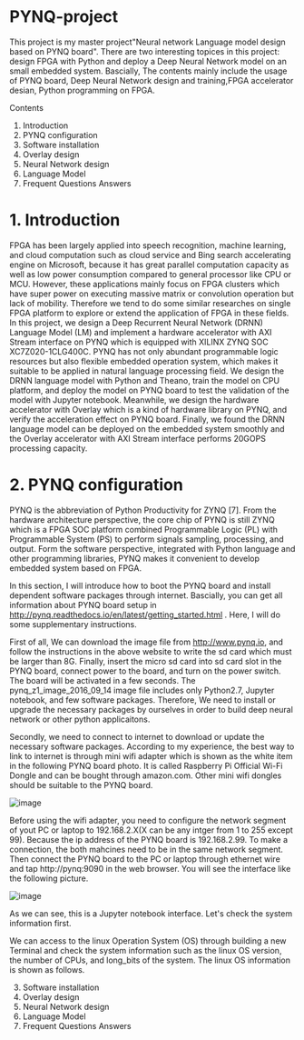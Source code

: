 # PYNQ-project 
This project is my master project"Neural network Language model design based on PYNQ board".
There are two interesting topices in this project: design FPGA with Python and deploy a Deep
Neural Network model on an small embedded system. Bascially, The contents mainly include the 
usage of PYNQ board, Deep Neural Network design and training,FPGA accelerator desian, Python 
programming on FPGA. 


Contents
1. Introduction
2. PYNQ configuration
3. Software installation
4. Overlay design
5. Neural Network design
6. Language Model 
7. Frequent Questions Answers

# 1. Introduction

FPGA has been largely applied into speech recognition, machine learning, and cloud computation such as cloud service and Bing search accelerating engine on Microsoft, because it has great parallel computation capacity as well as low power consumption compared to general processor like CPU or MCU. However, these applications mainly focus on FPGA clusters which have super power on executing massive matrix or convolution operation but lack of mobility. Therefore we tend to do some similar researches on single FPGA platform to explore or extend the application of FPGA in these fields. In this project, we design a Deep Recurrent Neural Network (DRNN) Language Model (LM) and implement a hardware accelerator with AXI Stream interface on PYNQ which is equipped with XILINX ZYNQ SOC XC7Z020-1CLG400C. PYNQ has not only abundant programmable logic resources but also flexible embedded operation system, which makes it suitable to be applied in natural language processing field. We design the DRNN language model with Python and Theano, train the model on CPU platform, and deploy the model on PYNQ board to test the validation of the model with Jupyter notebook. Meanwhile, we design the hardware accelerator with Overlay which is a kind of hardware library on PYNQ, and verify the acceleration effect on PYNQ board. Finally, we found the DRNN language model can be deployed on the embedded system smoothly and the Overlay accelerator with AXI Stream interface performs 20GOPS processing capacity.

# 2. PYNQ configuration

PYNQ is the abbreviation of Python Productivity for ZYNQ [7]. From the hardware architecture perspective, the core chip of PYNQ is still ZYNQ which is a FPGA SOC platform combined Programmable Logic (PL) with Programmable System (PS) to perform signals sampling, processing, and output. Form the software perspective, integrated with Python language and other programming libraries, PYNQ makes it convenient to develop embedded system based on FPGA. 



In this section, I will introduce how to boot the PYNQ board and install dependent software packages through internet. 
Bascially, you can get all information about PYNQ board setup in http://pynq.readthedocs.io/en/latest/getting_started.html . Here, I will do some supplementary instructions.

First of all, We can download the image file from http://www.pynq.io, and follow the instructions in the above website to write the sd card which must be larger than 8G. Finally, insert the micro sd card into sd card slot in the PYNQ board, connect power to the board, and turn on the power switch. The board will be activated in a few seconds. The pynq_z1_image_2016_09_14 image file includes only Python2.7, Jupyter notebook, and few software packages. Therefore, We need to install or upgrade the necessary packages by ourselves in order to build deep neural network or other python applicaitons. 

Secondly, we need to connect to internet to download or update the necessary software packages. According to my experience, the best way to link to internet is through mini wifi adapter which is shown as the white item in the following PYNQ board photo. It is called Raspberry Pi Official Wi-Fi Dongle and can be bought through amazon.com. Other mini wifi dongles should be suitable to the PYNQ board.

![image](https://github.com/hillhao/PYNQ-project/blob/master/images/usbpynq.jpg)

Before using the wifi adapter, you need to configure the network segment of yout PC or laptop to 192.168.2.X(X can be any intger from 1 to 255 except 99). Because the ip address of the PYNQ board is 192.168.2.99. To make a connection, the both mahcines need to be in the same network segment. Then connect the PYNQ board to the PC or laptop through ethernet wire and tap http://pynq:9090  in the web browser. You will see the interface like the following picture.

![image](https://github.com/hillhao/PYNQ-project/blob/master/images/login1.jpg)

As we can see, this is a Jupyter notebook interface. Let's check the system information first.

We can access to the linux Operation System (OS) through building a new Terminal and check the system information such as the linux OS version, the number of CPUs, and long_bits of the system. The linux OS information is shown as follows.


3. Software installation
4. Overlay design
5. Neural Network design
6. Language Model 
7. Frequent Questions Answers
